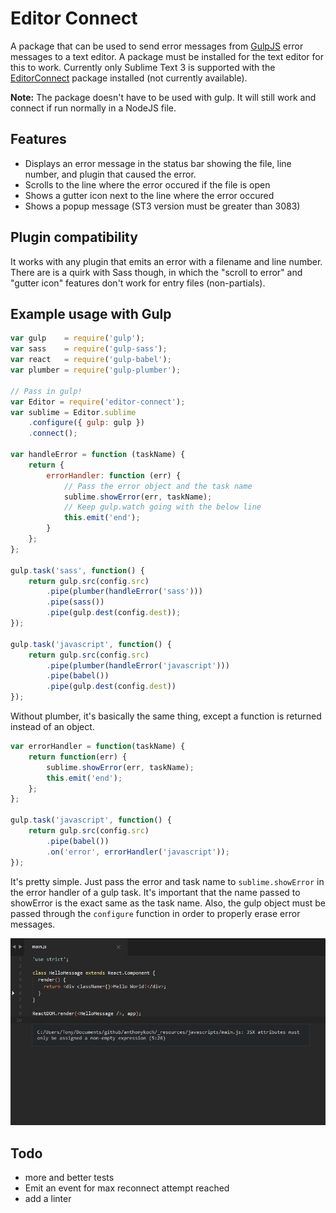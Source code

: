 # Editor Connect

A package that can be used to send error messages from [GulpJS](https://github.com/gulpjs/gulp/) error messages to a text editor. A package must be installed for the text editor for this to work. Currently only Sublime Text 3 is supported with the [EditorConnect](https://github.com/anthonykoch/editorconnect-sublime) package installed (not currently available).

__Note:__ The package doesn't have to be used with gulp. It will still work and connect if run normally in a NodeJS file. 

## Features

- Displays an error message in the status bar showing the file, line number, and plugin that caused the error. 
- Scrolls to the line where the error occured if the file is open 
- Shows a gutter icon next to the line where the error occured 
- Shows a popup message (ST3 version must be greater than 3083)

## Plugin compatibility 

It works with any plugin that emits an error with a filename and line number. There are is a quirk with Sass though, in which the "scroll to error" and "gutter icon" features don't work for entry files (non-partials). 

## Example usage with Gulp 

```Javascript
var gulp    = require('gulp');
var sass    = require('gulp-sass');
var react   = require('gulp-babel');
var plumber = require('gulp-plumber');

// Pass in gulp! 
var Editor = require('editor-connect');
var sublime = Editor.sublime
	.configure({ gulp: gulp })
	.connect();

var handleError = function (taskName) {
	return { 
		errorHandler: function (err) {
			// Pass the error object and the task name 
			sublime.showError(err, taskName);
			// Keep gulp.watch going with the below line
			this.emit('end');
		} 
	};
};

gulp.task('sass', function() {
	return gulp.src(config.src)
		.pipe(plumber(handleError('sass')))
		.pipe(sass())
		.pipe(gulp.dest(config.dest));
});

gulp.task('javascript', function() {
	return gulp.src(config.src)
		.pipe(plumber(handleError('javascript')))
		.pipe(babel())
		.pipe(gulp.dest(config.dest))
});
```

Without plumber, it's basically the same thing, except a function is returned instead of an object. 

```javascript
var errorHandler = function(taskName) {
	return function(err) {
		sublime.showError(err, taskName);
		this.emit('end');
	};
};

gulp.task('javascript', function() {
	return gulp.src(config.src)
		.pipe(babel())
		.on('error', errorHandler('javascript'));
});
```

It's pretty simple. Just pass the error and task name to `sublime.showError` in the error handler of a gulp task. It's important that the name passed to showError is the exact same as the task name. Also, the gulp object must be passed through the `configure` function in order to properly erase error messages. 

![react error example](https://github.com/anthonykoch/editor-connect/blob/master/images/jsx.png)

## Todo

- more and better tests
- Emit an event for max reconnect attempt reached
- add a linter
